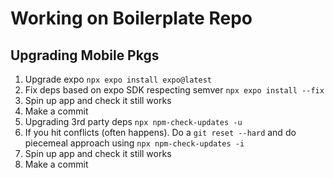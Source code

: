 # Working on Boilerplate Repo

## Upgrading Mobile Pkgs

1. Upgrade expo `npx expo install expo@latest`
2. Fix deps based on expo SDK respecting semver `npx expo install --fix`
3. Spin up app and check it still works
4. Make a commit
5. Upgrading 3rd party deps `npx npm-check-updates -u`
6. If you hit conflicts (often happens). Do a `git reset --hard` and do piecemeal approach using `npx npm-check-updates -i`
7. Spin up app and check it still works
8. Make a commit
